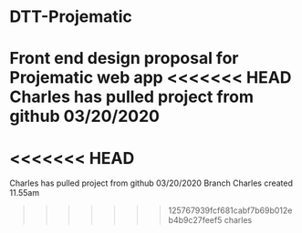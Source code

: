 # DTT-Projematic
Front end design proposal for Projematic web app
<<<<<<< HEAD
Charles has pulled project from github 03/20/2020
=======
<<<<<<< HEAD
=======
Charles has pulled project from github 03/20/2020
Branch Charles created 11.55am
>>>>>>> 125767939fcf681cabf7b69b012eb4b9c27feef5
>>>>>>> charles
